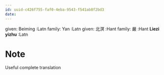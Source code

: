 ```yaml
---
id: uuid-c426f755-faf0-4eba-9543-f541ab8f2bd3
date: 
---
```


given: Beiming :Latn
family: Yan :Latn
given: 北溟 :Hant
family: 嚴 :Hant
**Liezi yizhu** :Latn
# Note
Useful complete translation